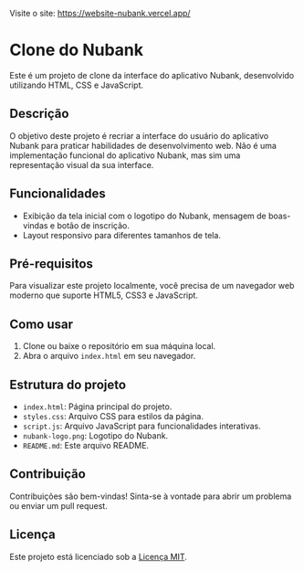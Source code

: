 Visite o site: https://website-nubank.vercel.app/

# Clone do Nubank

Este é um projeto de clone da interface do aplicativo Nubank, desenvolvido utilizando HTML, CSS e JavaScript.

## Descrição

O objetivo deste projeto é recriar a interface do usuário do aplicativo Nubank para praticar habilidades de desenvolvimento web. Não é uma implementação funcional do aplicativo Nubank, mas sim uma representação visual da sua interface.

## Funcionalidades

- Exibição da tela inicial com o logotipo do Nubank, mensagem de boas-vindas e botão de inscrição.
- Layout responsivo para diferentes tamanhos de tela.

## Pré-requisitos

Para visualizar este projeto localmente, você precisa de um navegador web moderno que suporte HTML5, CSS3 e JavaScript.

## Como usar

1. Clone ou baixe o repositório em sua máquina local.
2. Abra o arquivo `index.html` em seu navegador.

## Estrutura do projeto


- `index.html`: Página principal do projeto.
- `styles.css`: Arquivo CSS para estilos da página.
- `script.js`: Arquivo JavaScript para funcionalidades interativas.
- `nubank-logo.png`: Logotipo do Nubank.
- `README.md`: Este arquivo README.

## Contribuição

Contribuições são bem-vindas! Sinta-se à vontade para abrir um problema ou enviar um pull request.

## Licença

Este projeto está licenciado sob a [Licença MIT](https://opensource.org/licenses/MIT).
